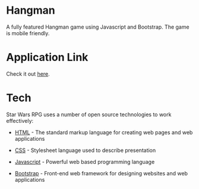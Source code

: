 # Hangman

A fully featured Hangman game using Javascript and Bootstrap. The game is mobile friendly.

# Application Link

Check it out [here].

# Tech

Star Wars RPG uses a number of open source technologies to work effectively:

* [HTML] - The standard markup language for creating web pages and web applications
* [CSS] - Stylesheet language used to describe presentation
* [Javascript] - Powerful web based programming language
* [Bootstrap] - Front-end web framework for designing websites and web applications

   [here]: <https://medaman.github.io/hangman>

   [HTML]: <https://www.w3schools.com/html/>
   [CSS]: <https://www.w3schools.com/css/>
   [Javascript]: <https://www.w3schools.com/js/>
   [Bootstrap]: <http://getbootstrap.com/>
